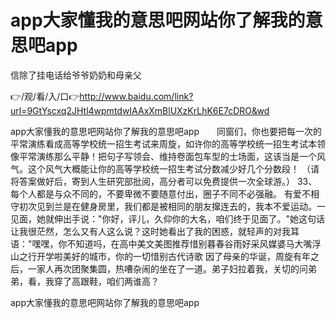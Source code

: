 # app大家懂我的意思吧网站你了解我的意思吧app
信除了挂电话给爷爷奶奶和母亲父

👉/观/看/入/口👉http://www.baidu.com/link?url=9GtYscxq2JHtl4wpmtdwIAAxXmBlUXzKrLhK6E7cDRO&wd

app大家懂我的意思吧网站你了解我的意思吧app　　同窗们，你也要把每一次的平常演练看成高等学校统一招生考试来周旋，如许你的高等学校统一招生考试本领像平常演练那么平静！把句子写领会、维持卷面包车型的士场面，这该当是一个风气。这个风气大概能让你的高等学校统一招生考试分数减少好几个分数段！
（请将答案做好后，寄到人生研究部批阅，高分者可以免费提供一次全球游。）
	33、每个人都是与众不同的，不要卑微不要随意付出，圈子不同不必强融。
有爱不相守初次见到兰是在健身房里，我们都是被相同的朋友撺连去的，我本不爱运动。一见面，她就伸出手说："你好，评儿，久仰你的大名，咱们终于见面了。"她这句话让我很茫然，怎么又有人这么说？这时她看出了我的困惑，就轻声的对我耳语："嘿嘿，你不知道吗，在高中美文美图推荐惜别暮春谷雨好采风媒婆马大嘴浮山之行开学啦美好的城市，你的一切惜别古代诗歌
因了母亲的华诞，周旋有年之后，一家人再次团聚集圆，热嘈杂闹的坐在了一道。弟子妇拉着我，关切的问弟弟，看，我穿了高跟鞋，咱们两谁高？

app大家懂我的意思吧网站你了解我的意思吧app
